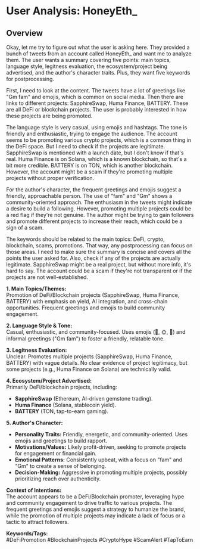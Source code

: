 # User Analysis: HoneyEth_

## Overview

<think>
Okay, let me try to figure out what the user is asking here. They provided a bunch of tweets from an account called HoneyEth_ and want me to analyze them. The user wants a summary covering five points: main topics, language style, legitness evaluation, the ecosystem/project being advertised, and the author's character traits. Plus, they want five keywords for postprocessing.

First, I need to look at the content. The tweets have a lot of greetings like "Gm fam" and emojis, which is common on social media. Then there are links to different projects: SapphireSwap, Huma Finance, BATTERY. These are all DeFi or blockchain projects. The user is probably interested in how these projects are being promoted. 

The language style is very casual, using emojis and hashtags. The tone is friendly and enthusiastic, trying to engage the audience. The account seems to be promoting various crypto projects, which is a common thing in the DeFi space. But I need to check if the projects are legitimate. SapphireSwap is mentioned with a launch date, but I don't know if that's real. Huma Finance is on Solana, which is a known blockchain, so that's a bit more credible. BATTERY is on TON, which is another blockchain. However, the account might be a scam if they're promoting multiple projects without proper verification.

For the author's character, the frequent greetings and emojis suggest a friendly, approachable person. The use of "fam" and "Gm" shows a community-oriented approach. The enthusiasm in the tweets might indicate a desire to build a following. However, promoting multiple projects could be a red flag if they're not genuine. The author might be trying to gain followers and promote different projects to increase their reach, which could be a sign of a scam.

The keywords should be related to the main topics: DeFi, crypto, blockchain, scams, promotions. That way, any postprocessing can focus on those areas. I need to make sure the summary is concise and covers all the points the user asked for. Also, check if any of the projects are actually legitimate. SapphireSwap might be a real project, but without more info, it's hard to say. The account could be a scam if they're not transparent or if the projects are not well-established.
</think>

**1. Main Topics/Themes:**  
Promotion of DeFi/Blockchain projects (SapphireSwap, Huma Finance, BATTERY) with emphasis on yield, AI integration, and cross-chain opportunities. Frequent greetings and emojis to build community engagement.  

**2. Language Style & Tone:**  
Casual, enthusiastic, and community-focused. Uses emojis (🫶, 🌞, 💙) and informal greetings ("Gm fam") to foster a friendly, relatable tone.  

**3. Legitness Evaluation:**  
Unclear. Promotes multiple projects (SapphireSwap, Huma Finance, BATTERY) with vague details. No clear evidence of project legitimacy, but some projects (e.g., Huma Finance on Solana) are technically valid.  

**4. Ecosystem/Project Advertised:**  
Primarily DeFi/blockchain projects, including:  
- **SapphireSwap** (Ethereum, AI-driven gemstone trading).  
- **Huma Finance** (Solana, stablecoin yield).  
- **BATTERY** (TON, tap-to-earn gaming).  

**5. Author's Character:**  
- **Personality Traits:** Friendly, energetic, and community-oriented. Uses emojis and greetings to build rapport.  
- **Motivations/Values:** Likely profit-driven, seeking to promote projects for engagement or financial gain.  
- **Emotional Patterns:** Consistently upbeat, with a focus on "fam" and "Gm" to create a sense of belonging.  
- **Decision-Making:** Aggressive in promoting multiple projects, possibly prioritizing reach over authenticity.  

**Context of Intentions:**  
The account appears to be a DeFi/Blockchain promoter, leveraging hype and community engagement to drive traffic to various projects. The frequent greetings and emojis suggest a strategy to humanize the brand, while the promotion of multiple projects may indicate a lack of focus or a tactic to attract followers.  

**Keywords/Tags:**  
#DeFiPromotion #BlockchainProjects #CryptoHype #ScamAlert #TapToEarn